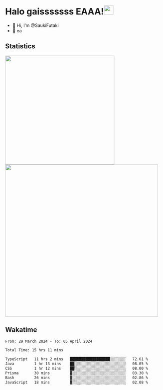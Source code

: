 # Halo  gaisssssss EAAA!<img src="https://media.giphy.com/media/hvRJCLFzcasrR4ia7z/giphy.gif" width="30">

- 👋 Hi, I’m @SaukiFutaki
-  👀 ea 
 
## Statistics

<div>
  
  <img src="https://github-readme-stats.vercel.app/api/top-langs/?username=SaukiFutaki&theme=vue-dark&show_icons=true&hide_border=true&layout=compact" width="350">
  <img src="https://github-readme-streak-stats.herokuapp.com/?user=SaukiFutaki&theme=vue-dark&hide_border=true" width="490">
</div>



## Wakatime

<!--START_SECTION:waka-->

```txt
From: 29 March 2024 - To: 05 April 2024

Total Time: 15 hrs 11 mins

TypeScript   11 hrs 2 mins   ██████████████████░░░░░░░   72.61 %
Java         1 hr 13 mins    ██░░░░░░░░░░░░░░░░░░░░░░░   08.05 %
CSS          1 hr 12 mins    ██░░░░░░░░░░░░░░░░░░░░░░░   08.00 %
Prisma       30 mins         ▓░░░░░░░░░░░░░░░░░░░░░░░░   03.30 %
Bash         26 mins         ▓░░░░░░░░░░░░░░░░░░░░░░░░   02.86 %
JavaScript   18 mins         ▓░░░░░░░░░░░░░░░░░░░░░░░░   02.08 %
```

<!--END_SECTION:waka-->


